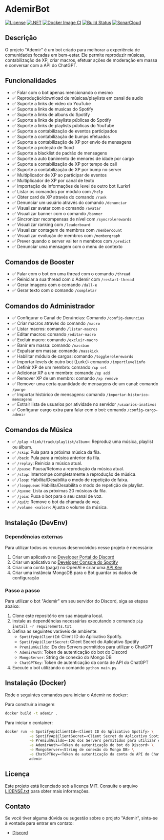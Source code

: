 # AdemirBot

[![License](https://img.shields.io/badge/license-MIT-blue.svg)](https://opensource.org/licenses/MIT)
[![.NET](https://github.com/welldtr/AdemirBot/actions/workflows/dotnet.yml/badge.svg)](https://github.com/welldtr/AdemirBot/actions/workflows/dotnet.yml)
[![Docker Image CI](https://github.com/welldtr/AdemirBot/actions/workflows/docker-image.yml/badge.svg)](https://github.com/welldtr/AdemirBot/actions/workflows/docker-image.yml)
[![Build Status](https://dev.azure.com/ademirbot/AdemirBot/_apis/build/status%2Fwelldtr.AdemirBot?branchName=production)](https://dev.azure.com/ademirbot/AdemirBot/_build/latest?definitionId=1&branchName=production)
[![SonarCloud](https://github.com/welldtr/AdemirBot/actions/workflows/sonarcloud.yml/badge.svg)](https://github.com/welldtr/AdemirBot/actions/workflows/sonarcloud.yml)

## Descrição
O projeto "Ademir" é um bot criado para melhorar a experiência de comunidades focadas em bem-estar. Ele permite reproduzir músicas, contabilização de XP, criar macros, efetuar ações de moderação em massa e conversar com a API do ChatGPT.

## Funcionalidades
- :white_check_mark: Falar com o bot apenas mencionando o mesmo
- :white_check_mark: Reprodução/download de músicas/playlists em canal de audio
- :white_check_mark: Suporte a links de vídeo do YouTube
- :white_check_mark: Suporte a links de musicas do Spotify
- :white_check_mark: Suporte a links de albuns do Spotify
- :white_check_mark: Suporte a links de playlists públicas do Spotify
- :white_check_mark: Suporte a links de playlists públicas do YouTube
- :white_check_mark: Suporte a contabilização de eventos participados
- :white_check_mark: Suporte a contabilização de bumps efetuados
- :white_check_mark: Suporte a contabilização de XP por envio de mensagens
- :white_check_mark: Suporte a proteção de flood
- :white_check_mark: Suporte a blacklist de padrão de mensagens
- :white_check_mark: Suporte a auto banimento de menores de idade por cargo
- :white_check_mark: Suporte a contabilização de XP por tempo de call
- :white_check_mark: Suporte a contabilização de XP por bump no server
- :white_check_mark: Multiplicador de XP ao participar de eventos
- :white_check_mark: Multiplicador de XP por canal de texto
- :white_check_mark: Importação de informações de level de outro bot (Lurkr)
- :white_check_mark: Listar os comandos por módulo com `/help`
- :white_check_mark: Obter card de XP através do comando `/rank`
- :white_check_mark: Denunciar um usuário através do comando `/denunciar`
- :white_check_mark: Visualizar avatar com o comando `/avatar`
- :white_check_mark: Visualizar banner com o comando `/banner`
- :white_check_mark: Sincronizar recompensas de nível com `/syncrolerewards`
- :white_check_mark: Visualizar ranking com `/leaderboard`
- :white_check_mark: Visualizar contagem de membros com `/membercount`
- :white_check_mark: Visualizar evolução de membros com `/membergraph`
- :white_check_mark: Prever quando o server vai ter n membros com `/predict`
- :white_check_mark: Denunciar uma mensagem com o menu de contexto

## Comandos de Booster
- :white_check_mark: Falar com o bot em uma thread com o comando `/thread`
- :white_check_mark: Reiniciar a sua thread com o Ademir com `/restart-thread`
- :white_check_mark: Gerar imagens com o comando `/dall-e`
- :white_check_mark: Gerar texto com o comando `/completar`

## Comandos do Administrador
- :white_check_mark: Configurar o Canal de Denúncias: Comando `/config-denuncias`
- :white_check_mark: Criar macros através do comando `/macro`
- :white_check_mark: Listar macros: comando `/listar-macros`
- :white_check_mark: Editar macros: comando `/editar-macro`
- :white_check_mark: Excluir macro: comando `/excluir-macro`
- :white_check_mark: Banir em massa: comando `/massban`
- :white_check_mark: Expulsar em massa: comando `/masskick`
- :white_check_mark: Habilitar módulo de cargos: comando `/togglerolerewards`
- :white_check_mark: Importar levels de outro bot (Lurkr): comando `/importlevelinfo`
- :white_check_mark: Definir XP de um membro: comando `/xp set`
- :white_check_mark: Adicionar XP a um membro: comando `/xp add`
- :white_check_mark: Remover XP de um membro: comando `/xp remove`
- :white_check_mark: Remover uma certa quantidade de mensagens de um canal: comando `/purge`
- :white_check_mark: Importar histórico de mensagens: comando `/importar-historico-mensagens`
- :white_check_mark: Extrair lista de usuarios por atividade no servidor `/usuarios-inativos`
- :white_check_mark: Configurar cargo extra para falar com o bot: comando `/config-cargo-ademir`

## Comandos de Música
- :white_check_mark: `/play <link/track/playlist/album>`: Reproduz uma música, playlist ou álbum.
- :white_check_mark: `/skip`: Pula para a próxima música da fila.
- :white_check_mark: `/back`: Pula para a música anterior da fila.
- :white_check_mark: `/replay`: Reinicia a música atual.
- :white_check_mark: `/pause`: Pausa/Retoma a reprodução da música atual.
- :white_check_mark: `/stop`: Interrompe completamente a reprodução de música.
- :white_check_mark: `/loop`: Habilita/Desabilita o modo de repetição de faixa.
- :white_check_mark: `/loopqueue`: Habilita/Desabilita o modo de repetição de playlist.
- :white_check_mark: `/queue`: Lista as próximas 20 músicas da fila.
- :white_check_mark: `/join`: Puxa o bot para o seu canal de voz.
- :white_check_mark: `/quit`: Remove o bot da chamada de voz.
- :white_check_mark: `/volume <valor>`: Ajusta o volume da música.

## Instalação (DevEnv)

### Dependências externas
Para utilizar todos os recursos desenvolvidos nesse projeto é necessário:
1. Criar um aplicativo no [Developer Portal do Discord](https://discord.com/developers/docs/getting-started)
2. Criar um aplicativo no [Developer Console do Spotify](https://developer.spotify.com/documentation/web-api/tutorials/getting-started)
3. Criar uma conta (paga) no OpenAI e criar uma [API Key](https://platform.openai.com/account/api-keys)
4. Criar uma instância MongoDB para o Bot guardar os dados de configuração

### Passo a passo
Para utilizar o bot "Ademir" em seu servidor do Discord, siga as etapas abaixo:
1. Clone este repositório em sua máquina local.
2. Instale as dependências necessárias executando o comando `pip install -r requirements.txt`.
3. Defina as seguintes varáveis de ambiente:
   - `SpotifyApiClientId`: Client ID do Aplicativo Spotify.
   - `SpotifyApiClientSecret`: Client Secret do Aplicativo Spotify
   - `PremiumGuilds`: IDs dos Servers permitidos para utilizar o ChatGPT
   - `AdemirAuth`: Token de autenticação do bot do Discord
   - `MongoServer`: String de conexão do Mongo DB
   - `ChatGPTKey`: Token de autenticação da conta de API do ChatGPT
4. Execute o bot utilizando o comando `python main.py`.

## Instalação (Docker)
Rode o seguintes comandos para iniciar o Ademir no docker:

Para construir a imagem:
```sh
docker build -t ademir .
```

Para iniciar o container:
```sh
docker run -e SpotifyApiClientId=<Client ID do Aplicativo Spotify> \
           -e SpotifyApiClientSecret=<Client Secret do Aplicativo Spotify> \
           -e PremiumGuilds=<IDs dos Servers permitidos para utilizar o ChatGPT> \
           -e AdemirAuth=<Token de autenticação do bot do Discord> \
           -e MongoServer=<String de conexão do Mongo DB> \
           -e ChatGPTKey=<Token de autenticação da conta de API do ChatGPT> \
           ademir
```

## Licença
Este projeto está licenciado sob a licença MIT. Consulte o arquivo [LICENSE.txt](LICENSE.txt) para obter mais informações.

## Contato
Se você tiver alguma dúvida ou sugestão sobre o projeto "Ademir", sinta-se à vontade para entrar em contato:
- [Discord](https://discord.gg/invite/Q6fQrf5jWX)
